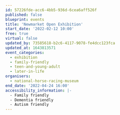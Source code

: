 ```yaml
---
id: 57226fde-acc6-4bb5-936d-6cea6aff526f
published: false
blueprint: events
title: 'Newmarket Open Exhibition'
start_date: '2022-02-12 10:00'
free: true
virtual: false
updated_by: 73585618-b2c6-4117-9078-fe4dcc123fca
updated_at: 1643813571
event_categories:
  - exhibition
  - family-friendly
  - teen-and-young-adult
  - later-in-life
organisers:
  - national-horse-racing-museum
end_date: '2022-04-24 16:00'
accessibility_information: |-
  - Family friendly 
  - Dementia friendly 
  - Autism friendly
---
```

